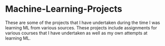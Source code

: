 # Machine-Learning-Projects

These are some of the projects that I have undertaken during the time I was learning ML from various sources.
These projects include assignments for various courses that I have undertaken as well as my own attempts at learning ML.
